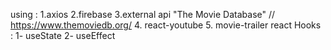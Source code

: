 using :
  1.axios
  2.firebase
  3.external api "The Movie Database" // https://www.themoviedb.org/ 
  4. react-youtube
  5. movie-trailer
react Hooks : 
1- useState 
2- useEffect

